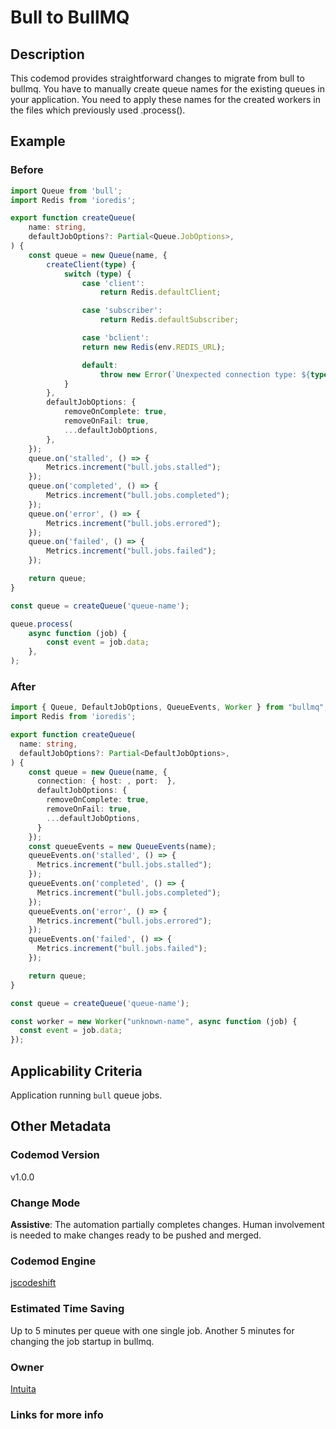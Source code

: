 # Bull to BullMQ

## Description

This codemod provides straightforward changes to migrate from bull to bullmq.
You have to manually create queue names for the existing queues in your application.
You need to apply these names for the created workers in the files which previously used .process().

## Example

### Before

```ts
import Queue from 'bull';
import Redis from 'ioredis';

export function createQueue(
	name: string,
	defaultJobOptions?: Partial<Queue.JobOptions>,
) {
	const queue = new Queue(name, {
		createClient(type) {
			switch (type) {
				case 'client':
					return Redis.defaultClient;

				case 'subscriber':
					return Redis.defaultSubscriber;

				case 'bclient':
			    return new Redis(env.REDIS_URL);

				default:
					throw new Error(`Unexpected connection type: ${type}`);
			}
		},
		defaultJobOptions: {
			removeOnComplete: true,
			removeOnFail: true,
			...defaultJobOptions,
		},
	});
	queue.on('stalled', () => {
		Metrics.increment("bull.jobs.stalled");
	});
	queue.on('completed', () => {
		Metrics.increment("bull.jobs.completed");
	});
	queue.on('error', () => {
		Metrics.increment("bull.jobs.errored");
	});
	queue.on('failed', () => {
		Metrics.increment("bull.jobs.failed");
	});

	return queue;
}

const queue = createQueue('queue-name');

queue.process(
	async function (job) {
		const event = job.data;
	},
);

```

### After

```ts
import { Queue, DefaultJobOptions, QueueEvents, Worker } from "bullmq";
import Redis from 'ioredis';

export function createQueue(
  name: string,
  defaultJobOptions?: Partial<DefaultJobOptions>,
) {
    const queue = new Queue(name, {
      connection: { host: , port:  },
      defaultJobOptions: {
        removeOnComplete: true,
        removeOnFail: true,
        ...defaultJobOptions,
      }
    });
    const queueEvents = new QueueEvents(name);
    queueEvents.on('stalled', () => {
      Metrics.increment("bull.jobs.stalled");
    });
    queueEvents.on('completed', () => {
      Metrics.increment("bull.jobs.completed");
    });
    queueEvents.on('error', () => {
      Metrics.increment("bull.jobs.errored");
    });
    queueEvents.on('failed', () => {
      Metrics.increment("bull.jobs.failed");
    });

    return queue;
}

const queue = createQueue('queue-name');

const worker = new Worker("unknown-name", async function (job) {
  const event = job.data;
});
```

## Applicability Criteria

Application running `bull` queue jobs.

## Other Metadata

### Codemod Version

v1.0.0

### Change Mode

**Assistive**: The automation partially completes changes. Human involvement is needed to make changes ready to be pushed and merged.

### **Codemod Engine**

[jscodeshift](https://github.com/facebook/jscodeshift)

### Estimated Time Saving

Up to 5 minutes per queue with one single job.
Another 5 minutes for changing the job startup in bullmq.

### Owner

[Intuita](https://github.com/intuita-inc)

### Links for more info


